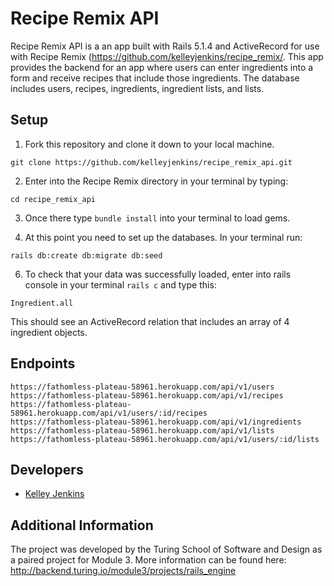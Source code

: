# Recipe Remix API

Recipe Remix API is a an app built with Rails 5.1.4 and ActiveRecord for use with Recipe Remix (<https://github.com/kelleyjenkins/recipe_remix/>. This app provides the backend for an app where users can enter ingredients into a form and receive recipes that include those ingredients. The database includes users, recipes, ingredients, ingredient lists, and lists.

## Setup

1. Fork this repository and clone it down to your local machine.
```
git clone https://github.com/kelleyjenkins/recipe_remix_api.git
```

2. Enter into the Recipe Remix directory in your terminal by typing:
```
cd recipe_remix_api
```

3. Once there type ```bundle install``` into your terminal to load gems.

4. At this point you need to set up the databases. In your terminal run:
```
rails db:create db:migrate db:seed
```

6. To check that your data was successfully loaded, enter into rails console in your terminal ```rails c``` and type this:

```
Ingredient.all
```
This should see an ActiveRecord relation that includes an array of 4 ingredient objects.

## Endpoints
```
https://fathomless-plateau-58961.herokuapp.com/api/v1/users  
https://fathomless-plateau-58961.herokuapp.com/api/v1/recipes
https://fathomless-plateau-58961.herokuapp.com/api/v1/users/:id/recipes
https://fathomless-plateau-58961.herokuapp.com/api/v1/ingredients
https://fathomless-plateau-58961.herokuapp.com/api/v1/lists
https://fathomless-plateau-58961.herokuapp.com/api/v1/users/:id/lists
```

## Developers
- [Kelley Jenkins](https://github.com/kelleyjenkins)

## Additional Information
The project was developed by the Turing School of Software and Design as a paired project for Module 3. More information can be found here: http://backend.turing.io/module3/projects/rails_engine
